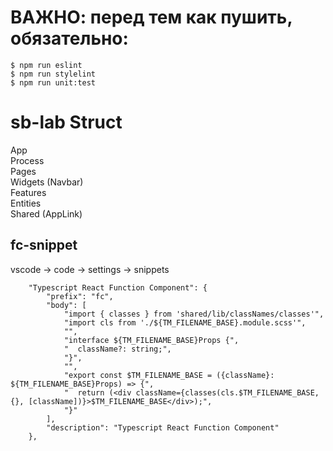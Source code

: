# ВАЖНО: перед тем как пушить, обязательно:

```
$ npm run eslint
$ npm run stylelint
$ npm run unit:test
```

# sb-lab Struct

App </br>
Process </br>
Pages </br>
Widgets (Navbar)</br>
Features </br>
Entities </br>
Shared (AppLink)</br>

## fc-snippet

vscode -> code -> settings -> snippets

```
	"Typescript React Function Component": {
		"prefix": "fc",
		"body": [
			"import { classes } from 'shared/lib/classNames/classes'",
			"import cls from './${TM_FILENAME_BASE}.module.scss'",
			"",
			"interface ${TM_FILENAME_BASE}Props {",
			"  className?: string;",
			"}",
			"",
			"export const $TM_FILENAME_BASE = ({className}: ${TM_FILENAME_BASE}Props) => {",
			"  return (<div className={classes(cls.$TM_FILENAME_BASE, {}, [className])}>$TM_FILENAME_BASE</div>);",
			"}"
		],
		"description": "Typescript React Function Component"
	},
```
